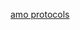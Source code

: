 [amo protocols](https://drive.google.com/drive/folders/1rH0GXZwlDEkLH9thuFsCCrZXoQ_S1knm?usp=share_link)
